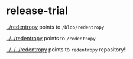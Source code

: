 # release-trial

[../redentropy](../redentropy)  points to `/blob/redentropy`

[../../redentropy](../../redentropy) points to `/redentropy`

[../../../redentropy](../../../redentropy) points to `redentropy` repository!!
